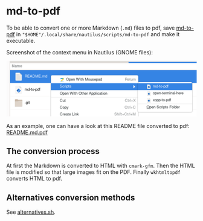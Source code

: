 # md-to-pdf

To be able to convert one or more Markdown (`.md`) files to pdf, save [md-to-pdf](md-to-pdf) in `"$HOME"/.local/share/nautilus/scripts/md-to-pdf` and make it executable.

Screenshot of the context menu in Nautilus (GNOME files):

![](./Nautilus-context-menu.png)

As an example, one can have a look at this README file converted to pdf: [README.md.pdf](./README.md.pdf)

## The conversion process

At first the Markdown is converted to HTML with `cmark-gfm`. Then the HTML file is modified so that large
images fit on the PDF. Finally `wkhtmltopdf` converts HTML to pdf.

## Alternatives conversion methods

See [alternatives.sh](alternatives.sh).
